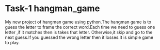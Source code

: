 #  Task-1 hangman_game
My new project of hangman game using python.The hangman game is to guess the letter to frame the correct word.Each time we need to guess one letter ,if it matches then is takes that letter. Otherwise,it skip and go to the next guess.If you guessed the wrong letter then it losses.It is simple game to play. 
